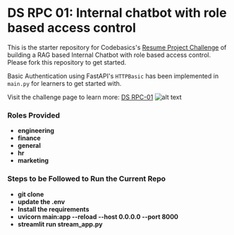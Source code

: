 # DS RPC 01: Internal chatbot with role based access control

This is the starter repository for Codebasics's [Resume Project Challenge](https://codebasics.io/challenge/codebasics-gen-ai-data-science-resume-project-challenge) of building a RAG based Internal Chatbot with role based access control. Please fork this repository to get started.

Basic Authentication using FastAPI's `HTTPBasic` has been implemented in `main.py` for learners to get started with.

Visit the challenge page to learn more: [DS RPC-01](https://codebasics.io/challenge/codebasics-gen-ai-data-science-resume-project-challenge)
![alt text](resources/RPC_01_Thumbnail.jpg)
### Roles Provided
 - **engineering**
 - **finance**
 - **general**
 - **hr**
 - **marketing**


### Steps to be Followed to Run the Current Repo
- **git clone <repo>**
- **update the .env**
- **Install the requirements**
- **uvicorn main:app --reload --host 0.0.0.0 --port 8000**
- **streamlit run stream_app.py**
